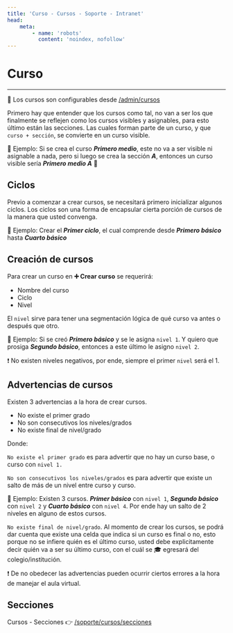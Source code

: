 ```yaml
---
title: 'Curso - Cursos - Soporte - Intranet'
head:
    meta:
        - name: 'robots'
          content: 'noindex, nofollow'
---
```

# Curso
* * *

🔗 Los cursos son configurables desde [/admin/cursos](/admin/cursos)

Primero hay que entender que los cursos como tal, no van a ser los que finalmente se reflejen
como los cursos visibles y asignables, para esto último están las secciones. Las cuales forman
parte de un curso, y que `curso + sección`, se convierte en un curso visible.


📌 Ejemplo: Si se crea el curso **_Primero medio_**, este no va a ser visible ni asignable a nada,
pero si luego se crea la sección **_A_**, entonces un curso visible sería **_Primero medio A_** 🚀

## Ciclos

Previo a comenzar a crear cursos, se necesitará primero inicializar algunos ciclos. Los ciclos son una forma de encapsular cierta porción de cursos de la manera que usted convenga.

📌 Ejemplo: Crear el **_Primer ciclo_**, el cual comprende desde **_Primero básico_** hasta
**_Cuarto básico_**

## Creación de cursos

Para crear un curso en **➕ Crear curso** se requerirá:

- Nombre del curso
- Ciclo
- Nivel

El `nivel` sirve para tener una segmentación lógica de qué curso va antes o después que otro.

📌 Ejemplo: Si se creó **_Primero básico_** y se le asigna `nivel 1`. Y quiero que prosiga
**_Segundo básico_**, entonces a este último le asigno `nivel 2`.

❗ No existen niveles negativos, por ende, siempre el primer `nivel` será el 1.

## Advertencias de cursos
Existen 3 advertencias a la hora de crear cursos.

- No existe el primer grado
- No son consecutivos los niveles/grados
- No existe final de nivel/grado

Donde:

`No existe el primer grado` es para advertir que no hay un curso base, o curso con `nivel 1.`

`No son consecutivos los niveles/grados` es para advertir que existe un salto de más de un nivel
entre curso y curso.

📌 Ejemplo: Existen 3 cursos. **_Primer básico_** con `nivel 1`, **_Segundo básico_** con `nivel 2`
y **_Cuarto básico_** con `nivel 4`. Por ende hay un salto de 2 niveles en alguno de estos cursos.

`No existe final de nivel/grado`. Al momento de crear los cursos, se podrá dar cuenta que existe una celda que indica
si un curso es final o no, esto porque no se infiere quién es el último curso, usted debe explicitamente
decir quién va a ser su último curso, con el cuál se 🎓 egresará del colegio/institución.

❗ De no obedecer las advertencias pueden ocurrir ciertos errores a la hora de manejar el aula virtual.

## Secciones

Cursos - Secciones 👉 [/soporte/cursos/secciones](/soporte/cursos/secciones)
